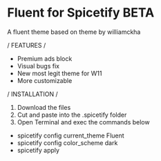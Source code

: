 # Fluent for Spicetify BETA

A fluent theme based on theme by williamckha


/ FEATURES /

- Premium ads block
- Visual bugs fix
- New most legit theme for W11
- More customizable


/ INSTALLATION /

1. Download the files
2. Cut and paste into the .spicetify folder
3. Open Terminal and exec the commands below

- spicetify config current_theme Fluent
- spicetify config color_scheme dark
- spicetify apply
